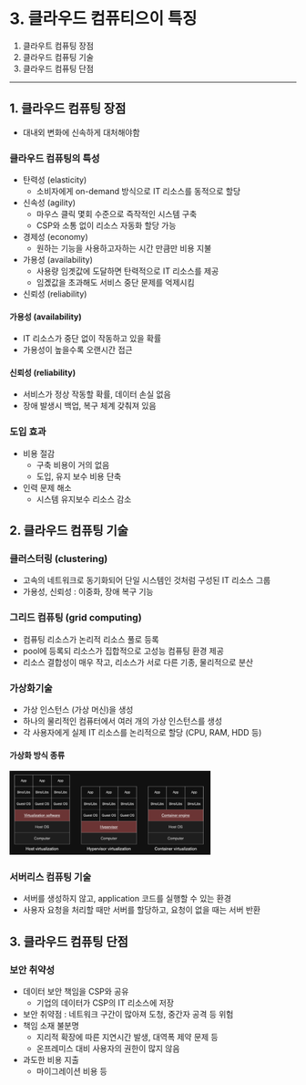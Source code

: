 # 3. 클라우드 컴퓨티으이 특징

1. 클라우트 컴퓨팅 장점
2. 클라우드 컴퓨팅 기술
3. 클라우드 컴퓨팅 단점

---

## 1. 클라우드 컴퓨팅 장점

- 대내외 변화에 신속하게 대처해야함

### 클라우드 컴퓨팅의 특성

- 탄력성 (elasticity)
    - 소비자에게 on-demand 방식으로 IT 리소스를 동적으로 할당
- 신속성 (agility)
    - 마우스 클릭 몇회 수준으로 즉작적인 시스템 구축
    - CSP와 소통 없이 리소스 자동화 할당 가능
- 경제성 (economy)
    - 원하는 기능을 사용하고자하는 시간 만큼만 비용 지불
- 가용성 (availability)
    - 사용량 임곗값에 도달하면 탄력적으로 IT 리소스를 제공
    - 임곘값을 초과해도 서비스 중단 문제를 억제시킴
- 신뢰성 (reliability)

#### 가용성 (availability)

- IT 리소스가 중단 없이 작동하고 있을 확률
- 가용성이 높을수록 오랜시간 접근

#### 신뢰성 (reliability)

- 서비스가 정상 작동할 확률, 데이터 손실 없음
- 장애 발생시 백업, 복구 체계 갖춰져 있음

### 도입 효과

- 비용 절감
    - 구축 비용이 거의 없음
    - 도입, 유지 보수 비용 단축
- 인력 문제 해소
    - 시스템 유지보수 리소스 감소

## 2. 클라우드 컴퓨팅 기술

### 클러스터링 (clustering)

- 고속의 네트워크로 동기화되어 단일 시스템인 것처럼 구성된 IT 리소스 그룹
- 가용성, 신뢰성 : 이중화, 장애 복구 기능

### 그리드 컴퓨팅 (grid computing)

- 컴퓨팅 리소스가 논리적 리소스 풀로 등록
- pool에 등록되 리소스가 집합적으로 고성능 컴퓨팅 환경 제공
- 리소스 결합성이 매우 작고, 리소스가 서로 다른 기종, 물리적으로 분산

### 가상화기술

- 가상 인스턴스 (가상 머신)을 생성
- 하나의 물리적인 컴퓨터에서 여러 개의 가상 인스턴스를 생성
- 각 사용자에게 실제 IT 리소스를 논리적으로 할당 (CPU, RAM, HDD 등)

#### 가상화 방식 종류

<img src="img.png"  width="70%"/>

### 서버리스 컴퓨팅 기술

- 서버를 생성하지 않고, application 코드를 실행할 수 있는 환경
- 사용자 요청을 처리할 때만 서버를 할당하고, 요청이 없을 때는 서버 반환

## 3. 클라우드 컴퓨팅 단점

### 보안 취약성

- 데이터 보안 책임을 CSP와 공유
    - 기업의 데이터가 CSP의 IT 리소스에 저장
- 보안 취약점 : 네트워크 구간이 많아져 도청, 중간자 공격 등 위험
- 책임 소재 불분명
    - 지리적 확장에 따른 지연시간 발생, 대역폭 제약 문제 등
    - 온프레미스 대비 사용자의 권한이 많지 않음
- 과도한 비용 지출
    - 마이그레이션 비용 등

